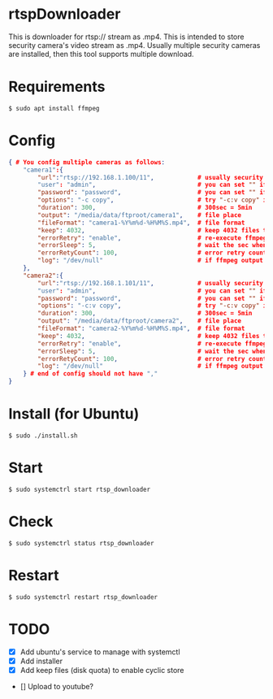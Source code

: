 # rtspDownloader

This is downloader for rtsp:// stream as .mp4.
This is intended to store security camera's video stream as .mp4.
Usually multiple security cameras are installed, then this tool supports multiple download.


# Requirements

```
$ sudo apt install ffmpeg
```

# Config

```config.json
{ # You config multiple cameras as follows:
	"camera1":{
		"url":"rtsp://192.168.1.100/11",			# usually security camera /11:1st stream /12:2nd stream (down scaled)
		"user": "admin",							# you can set "" if no user authentication
		"password": "password",						# you can set "" if no user authentication
		"options": "-c copy",						# try "-c:v copy" if error on audio
		"duration": 300,							# 300sec = 5min
		"output": "/media/data/ftproot/camera1",	# file place
		"fileFormat": "camera1-%Y%m%d-%H%M%S.mp4",	# file format
		"keep": 4032,								# keep 4032 files then 300sec*4032/3600/24=14days
		"errorRetry": "enable",						# re-execute ffmpeg if error happened
		"errorSleep": 5,							# wait the sec when ffmpeg error happened
		"errorRetyCount": 100,						# error retry count if exceed, give up to retry
		"log": "/dev/null"							# if ffmpeg output is necessary, you need to set the file name
	},
	"camera2":{
		"url":"rtsp://192.168.1.101/11",			# usually security camera /11:1st stream /12:2nd stream (down scaled)
		"user": "admin",							# you can set "" if no user authentication
		"password": "password",						# you can set "" if no user authentication
		"options": "-c:v copy",						# try "-c:v copy" if error on audio
		"duration": 300,							# 300sec = 5min
		"output": "/media/data/ftproot/camera2",	# file place
		"fileFormat": "camera2-%Y%m%d-%H%M%S.mp4",	# file format
		"keep": 4032,								# keep 4032 files then 300sec*4032/3600/24=14days
		"errorRetry": "enable",						# re-execute ffmpeg if error happened
		"errorSleep": 5,							# wait the sec when ffmpeg error happened
		"errorRetyCount": 100,						# error retry count if exceed, give up to retry
		"log": "/dev/null"							# if ffmpeg output is necessary, you need to set the file name
	} # end of config should not have ","
}
```

# Install (for Ubuntu)

```
$ sudo ./install.sh
```

# Start

```
$ sudo systemctrl start rtsp_downloader
```

# Check

```
$ sudo systemctrl status rtsp_downloader
```

# Restart

```
$ sudo systemctrl restart rtsp_downloader
```


# TODO

* [x] Add ubuntu's service to manage with systemctl
* [x] Add installer
* [x] Add keep files (disk quota) to enable cyclic store
* [] Upload to youtube?

